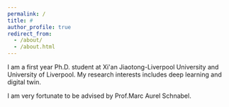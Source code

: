 ```yaml
---
permalink: /
title: #
author_profile: true
redirect_from: 
  - /about/
  - /about.html
---
```


I am a first year Ph.D. student at Xi'an Jiaotong-Liverpool University and University of Liverpool. My research interests includes deep learning and digital twin.

I am  very fortunate to be advised by Prof.Marc Aurel Schnabel.




